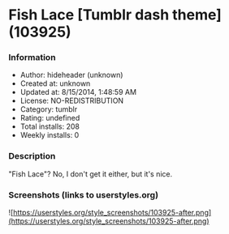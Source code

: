 # Fish Lace [Tumblr dash theme] (103925)

### Information
- Author: hideheader (unknown)
- Created at: unknown
- Updated at: 8/15/2014, 1:48:59 AM
- License: NO-REDISTRIBUTION
- Category: tumblr
- Rating: undefined
- Total installs: 208
- Weekly installs: 0


### Description
"Fish Lace"? No, I don't get it either, but it's nice.


### Screenshots (links to userstyles.org)
![https://userstyles.org/style_screenshots/103925-after.png](https://userstyles.org/style_screenshots/103925-after.png)


